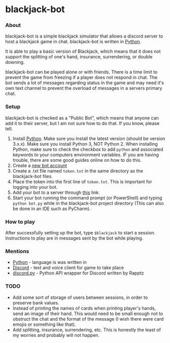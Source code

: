 # blackjack-bot
### About
blackjack-bot is a simple blackjack simulator that allows a discord server to host a blackjack
game in chat. blackjack-bot is written in [Python](https://www.python.org "Python homepage").

It is able to play a basic version of Blackjack, which means that it does not support the
splitting of one's hand, insurance, surrendering, or double downing.

blackjack-bot can be played alone or with friends. There is a time limit to prevent the game from
freezing if a player does not respond in chat. The bot sends a lot of messages regarding status
in the game and may need it's own text channel to prevent the overload of messages
in a servers primary chat.

### Setup
blackjack-bot is checked as a "Public Bot", which means that anyone can add it to their server,
but I am not sure how to do that. If you know, please tell.

1. Install [Python](https://www.python.org/downloads/ "Download Python"). Make sure you install the latest version (should be version 3.x.x).
Make sure you install Python 3, NOT Python 2. When installing Python, make sure to check the checkbox to add
`python` and associated keywords to your computers environment variables. IF you are having trouble,
there are some good guides online on how to do this.
1. Create a [new bot account](https://twentysix26.github.io/Red-Docs/red_guide_bot_accounts/#creating-a-new-bot-account
"Guide to creating a new bot account")
2. Create a .txt file named `token.txt` in the same directory as the blackjack-bot files.
3. Place the token into the first line of `token.txt`. This is important for logging into your bot.
3. Add your bot to a server through [this](https://discordapp.com/oauth2/authorize?&client_id=198109393919803393&scope=bot&permissions=0
"Add blackjack-bot to a server") link.
4. Start your bot running the command prompt (or PowerShell) and typing `python bot.py` while in the
blackjack-bot project directory (This can also be done in an IDE such as PyCharm).

### How to play
After successfully setting up the bot, type `$blackjack` to start a session. Instructions to
play are in messages sent by the bot while playing.

### Mentions
* [Python](https://www.python.org "Python homepage") - language is was written in
* [Discord](https://discordapp.com/ "Discord homepage") - text and voice client for game to take place
* [discord.py](https://github.com/Rapptz/discord.py "discord Python API") - Python API wrapper for Discord written by
Rapptz

### TODO
* Add some sort of storage of users between sessions, in order to preserve bank values.
* Instead of printing the names of cards when printing player's hands, send an image of their hand.
This would need to be small enough not to obstruct the chat and the format of the message (I wish
there were card emojis or something like that).
* Add splitting, insurance, surrendering, etc. This is honestly the least of my worries and
probably will not happen.

